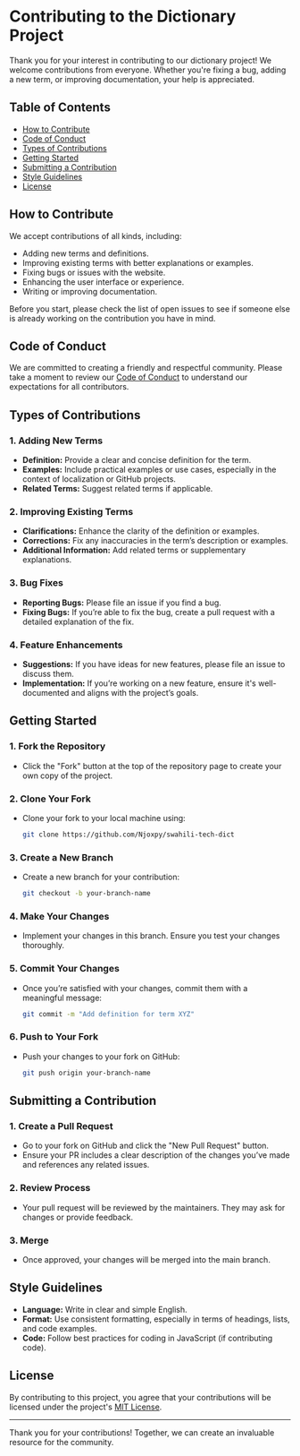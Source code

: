# Contributing to the Dictionary Project

Thank you for your interest in contributing to our dictionary project! We welcome contributions from everyone. Whether you're fixing a bug, adding a new term, or improving documentation, your help is appreciated.

## Table of Contents
- [How to Contribute](#how-to-contribute)
- [Code of Conduct](#code-of-conduct)
- [Types of Contributions](#types-of-contributions)
- [Getting Started](#getting-started)
- [Submitting a Contribution](#submitting-a-contribution)
- [Style Guidelines](#style-guidelines)
- [License](#license)

## How to Contribute

We accept contributions of all kinds, including:
- Adding new terms and definitions.
- Improving existing terms with better explanations or examples.
- Fixing bugs or issues with the website.
- Enhancing the user interface or experience.
- Writing or improving documentation.

Before you start, please check the list of open issues to see if someone else is already working on the contribution you have in mind.

## Code of Conduct

We are committed to creating a friendly and respectful community. Please take a moment to review our [Code of Conduct](CODE_OF_CONDUCT.md) to understand our expectations for all contributors.

## Types of Contributions

### 1. **Adding New Terms**
   - **Definition:** Provide a clear and concise definition for the term.
   - **Examples:** Include practical examples or use cases, especially in the context of localization or GitHub projects.
   - **Related Terms:** Suggest related terms if applicable.

### 2. **Improving Existing Terms**
   - **Clarifications:** Enhance the clarity of the definition or examples.
   - **Corrections:** Fix any inaccuracies in the term’s description or examples.
   - **Additional Information:** Add related terms or supplementary explanations.

### 3. **Bug Fixes**
   - **Reporting Bugs:** Please file an issue if you find a bug.
   - **Fixing Bugs:** If you’re able to fix the bug, create a pull request with a detailed explanation of the fix.

### 4. **Feature Enhancements**
   - **Suggestions:** If you have ideas for new features, please file an issue to discuss them.
   - **Implementation:** If you’re working on a new feature, ensure it's well-documented and aligns with the project’s goals.

## Getting Started

### 1. **Fork the Repository**
   - Click the "Fork" button at the top of the repository page to create your own copy of the project.

### 2. **Clone Your Fork**
   - Clone your fork to your local machine using:
     ```bash
     git clone https://github.com/Njoxpy/swahili-tech-dict
     ```

### 3. **Create a New Branch**
   - Create a new branch for your contribution:
     ```bash
     git checkout -b your-branch-name
     ```

### 4. **Make Your Changes**
   - Implement your changes in this branch. Ensure you test your changes thoroughly.

### 5. **Commit Your Changes**
   - Once you’re satisfied with your changes, commit them with a meaningful message:
     ```bash
     git commit -m "Add definition for term XYZ"
     ```

### 6. **Push to Your Fork**
   - Push your changes to your fork on GitHub:
     ```bash
     git push origin your-branch-name
     ```

## Submitting a Contribution

### 1. **Create a Pull Request**
   - Go to your fork on GitHub and click the "New Pull Request" button.
   - Ensure your PR includes a clear description of the changes you’ve made and references any related issues.

### 2. **Review Process**
   - Your pull request will be reviewed by the maintainers. They may ask for changes or provide feedback.

### 3. **Merge**
   - Once approved, your changes will be merged into the main branch.

## Style Guidelines

- **Language:** Write in clear and simple English.
- **Format:** Use consistent formatting, especially in terms of headings, lists, and code examples.
- **Code:** Follow best practices for coding in JavaScript (if contributing code).

## License

By contributing to this project, you agree that your contributions will be licensed under the project's [MIT License](LICENSE).

---

Thank you for your contributions! Together, we can create an invaluable resource for the community.
